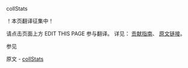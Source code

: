  collStats

 ！本页翻译征集中！

请点击页面上方 EDIT THIS PAGE 参与翻译。
详见：
[贡献指南]( https://github.com/whaleal/MongoDB-Manual-zh/blob/master/CONTRIBUTING.md )、
[原文链接](  https://docs.mongodb.com/manual/reference/command/collStats/  )。

 参见

原文 - [collStats]( https://docs.mongodb.com/manual/reference/command/collStats/ )

